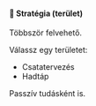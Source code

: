 #### 🔵 Stratégia (terület)

Többször felvehető.

Válassz egy területet:
- Csatatervezés
- Hadtáp

Passzív tudásként is.

<br />

